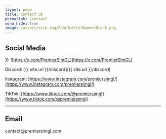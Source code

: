 ```yaml
---
layout: page
title: Contact Us
permalink: /contact
menu_hide: true
image: /assets/site-img/PSGLTwitterBannerBlank.png
---
```

## Social Media
X: [https://x.com/PremierSimGL](https://x.com/PremierSimGL)

Discord: [{{ site.url }}/discord]({{ site.url }}/discord)

Instagram: [https://www.instagram.com/premiersimgl/](https://www.instagram.com/premiersimgl/)

TikTok: [https://www.tiktok.com/@premiersimgl](https://www.tiktok.com/@premiersimgl)

* * *

## Email
<!-- contact@example.com -->contact<!-- @example.com -->@premiersimgl.com